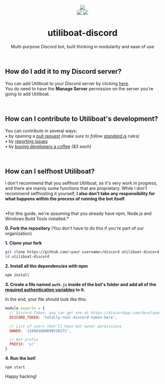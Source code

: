 <p align="center">
  <img src="https://img.c2g.space/f/YV6tZI9W.png">
  <br>
  <a href="https://github.com/utiliboat/discord/blob/master/LICENSE"><img src="https://img.shields.io/github/license/utiliboat/discord.svg"></a>
  <a href="https://david-dm.org/utiliboat/discord"><img src="https://img.shields.io/david/utiliboat/discord.svg"></a>
</p>
<h1 align="center">utiliboat-discord</h1>
<p align="center">Multi-purpose Discord bot, built thinking in modularity and ease of use</p>
<br>
<h2>How do I add it to my Discord server?</h1>
<p>You can add Utiliboat to your Discord server by clicking <a href="https://discordapp.com/oauth2/authorize?client_id=490952235027529739&scope=bot&permissions=2145908991">here</a>.<br>
You do need to have the <b>Manage Server</b> permission on the server you're going to add Utiliboat.</p>
<br>
<h2>How can I contribute to Utiliboat's development?</h1>
<p>You can contribute in several ways:<br>
• by opening a <a href="https://github.com/utiliboat/discord/pulls">pull request</a> <i>(make sure to follow <a href="">standard.js</a> rules)</i><br>
• by <a href="https://github.com/utiliboat/discord/issues">reporting issues</a><br>
• by <a href="https://ko-fi.com/pillgp">buying developers a coffee</a> <i>($3 each)</i></p>
<br>
<h2>How can I selfhost Utiliboat?</h1>
<p>I don't recommend that you selfhost Utiliboat, as it's very work in progress, and there are mainly some functions that are proprietary. 
While I don't recommend selfhosting it yourself, <b>I also don't take any responsibility for what happens within the process of running the bot itself</b>.</p>
<br>
*For this guide, we're assuming that you already have npm, Node.js and Windows Build Tools installed.*

**0. Fork the repository** (You don't have to do this if you're part of our organization)


**1. Clone your fork**
```bash
git clone https://github.com/<your username>/discord utiliboat-discord
cd utiliboat-discord
```

**2. Install all the dependencies with npm**
```bash
npm install
```

**3. Create a file named `auth.js` inside of the bot's folder and add all of the [required authentication variables](https://github.com/utiliboat/discord/blob/master/auth.js.example) to it.**

In the end, your file should look like this:
```js
module.exports = {
  // Discord Token, you can get one at https://discordapp.com/developers/applications/
  DISCORD_TOKEN: 'totally-real-discord-token-here',

  // List of users that'll have bot owner permissions
  OWNER: '216901800899510272',

  // Bot prefix
  PREFIX: 'u!'
}
```

**4. Run the bot!**
```
npm start
```

Happy hacking!
